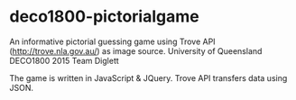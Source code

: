 # deco1800-pictorialgame
An informative pictorial guessing game using Trove API (http://trove.nla.gov.au/) as image source. University of Queensland DECO1800 2015 Team Diglett

The game is written in JavaScript & JQuery. Trove API transfers data using JSON.
